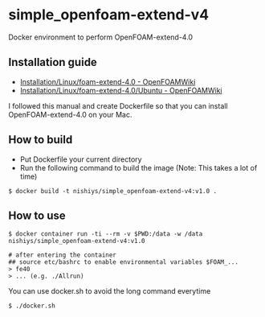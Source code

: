 # simple_openfoam-extend-v4
Docker environment to perform OpenFOAM-extend-4.0

## Installation guide
* [Installation/Linux/foam\-extend\-4\.0 \- OpenFOAMWiki](https://openfoamwiki.net/index.php/Installation/Linux/foam-extend-4.0)
* [Installation/Linux/foam\-extend\-4\.0/Ubuntu \- OpenFOAMWiki](https://openfoamwiki.net/index.php/Installation/Linux/foam-extend-4.0/Ubuntu#Ubuntu_18.04)

I followed this manual and create Dockerfile so that you can install OpenFOAM-extend-4.0 on your Mac. 

## How to build
- Put Dockerfile your current directory
- Run the following command to build the image (Note: This takes a lot of time)

```
$ docker build -t nishiys/simple_openfoam-extend-v4:v1.0 .
```

## How to use

```shell
$ docker container run -ti --rm -v $PWD:/data -w /data nishiys/simple_openfoam-extend-v4:v1.0

# after entering the container
## source etc/bashrc to enable environmental variables $FOAM_...  
> fe40 
> ... (e.g. ./Allrun)
```

You can use docker.sh to avoid the long command everytime

```
$ ./docker.sh
```
